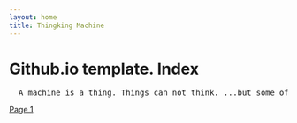 ```yaml
---
layout: home
title: Thingking Machine
---
```

# Github.io template. Index
<pre>
  A machine is a thing. Things can not think. ...but some of them can thingk!
</pre>
[Page 1](./pages/page_1)
